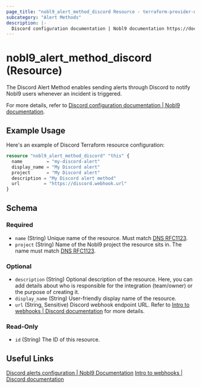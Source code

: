 ```yaml
---
page_title: "nobl9_alert_method_discord Resource - terraform-provider-nobl9"
subcategory: "Alert Methods"
description: |-
  Discord configuration documentation | Nobl9 documentation https://docs.nobl9.com/Alert_Methods/discord
---
```


# nobl9_alert_method_discord (Resource)

The Discord Alert Method enables sending alerts through Discord to notify Nobl9 users whenever an incident is triggered.

For more details, refer to [Discord configuration documentation | Nobl9 documentation](https://docs.nobl9.com/Alert_Methods/discord).

## Example Usage

Here's an example of Discord Terraform resource configuration:

```terraform
resource "nobl9_alert_method_discord" "this" {
  name         = "my-discord-alert"
  display_name = "My Discord alert"
  project      = "My Discord alert"
  description = "My Discord alert method"
  url         = "https://discord.webhook.url"
}
```

<!-- schema generated by tfplugindocs -->
## Schema

### Required

- `name` (String) Unique name of the resource. Must match [DNS RFC1123](https://kubernetes.io/docs/concepts/overview/working-with-objects/names/#names).
- `project` (String) Name of the Nobl9 project the resource sits in. The name must match [DNS RFC1123](https://kubernetes.io/docs/concepts/overview/working-with-objects/names/#names).

### Optional

- `description` (String) Optional description of the resource. Here, you can add details about who is responsible for the integration (team/owner) or the purpose of creating it.
- `display_name` (String) User-friendly display name of the resource.
- `url` (String, Sensitive) Discord webhook endpoint URL. Refer to [Intro to webhooks | Discord documentation](https://support.discord.com/hc/en-us/articles/228383668-Intro-to-Webhooks) for more details.

### Read-Only

- `id` (String) The ID of this resource.

## Useful Links

[Discord alerts configuration | Nobl9 Documentation](https://docs.nobl9.com/Alert_Methods/discord/)
[Intro to webhooks | Discord documentation](https://support.discord.com/hc/en-us/articles/228383668-Intro-to-Webhooks)